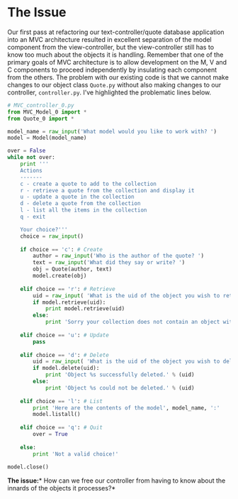 # The Issue

Our first pass at refactoring our text-controller/quote database
application into an MVC architecture resulted in excellent separation of
the model component from the view-controller, but the view-controller
still has to know too much about the objects it is handling. Remember
that one of the primary goals of MVC architecture is to allow
development on the M, V and C components to proceed independently by
insulating each component from the others. The problem with our existing
code is that we cannot make changes to our object class `Quote.py`
without also making changes to our controller, `controller.py`. I’ve
highlighted the problematic lines below.

``` python
# MVC_controller_0.py
from MVC_Model_0 import *
from Quote_0 import *

model_name = raw_input('What model would you like to work with? ')
model = Model(model_name)

over = False
while not over:
    print '''
    Actions
    -------
    c - create a quote to add to the collection
    r - retrieve a quote from the collection and display it
    u - update a quote in the collection
    d - delete a quote from the collection
    l - list all the items in the collection
    q - exit

    Your choice?'''
    choice = raw_input()
    
    if choice == 'c': # Create
        author = raw_input('Who is the author of the quote? ')
        text = raw_input('What did they say or write? ')
        obj = Quote(author, text)
        model.create(obj)
        
    elif choice == 'r': # Retrieve
        uid = raw_input( 'What is the uid of the object you wish to retrieve? ')
        if model.retrieve(uid):
            print model.retrieve(uid)
        else:
            print 'Sorry your collection does not contain an object with that uid.'
    
    elif choice == 'u': # Update
        pass
    
    elif choice == 'd': # Delete
        uid = raw_input( 'What is the uid of the object you wish to delete? ')
        if model.delete(uid):
            print 'Object %s successfully deleted.' % (uid)
        else:
            print 'Object %s could not be deleted.' % (uid)
    
    elif choice == 'l': # List
        print 'Here are the contents of the model', model_name, ':'
        model.listall()
            
    elif choice == 'q': # Quit
        over = True
        
    else:
        print 'Not a valid choice!'
        
model.close()
```

**The issue:*** How can we free our controller from having to know about
the innards of the objects it processes?*
